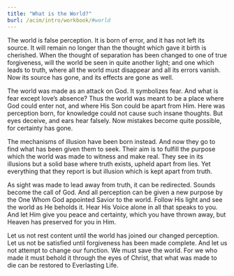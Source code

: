 ```yaml
---
title: "What is the World?"
burl: /acim/intro/workbook/#world
---
```


The world is false perception. It is born of error, and it has not left
its source. It will remain no longer than the thought which gave it
birth is cherished. When the thought of separation has been changed to
one of true forgiveness, will the world be seen in quite another light;
and one which leads to truth, where all the world must disappear and all
its errors vanish. Now its source has gone, and its effects are gone as
well.

The world was made as an attack on God. It symbolizes fear. And what is
fear except love’s absence? Thus the world was meant to be a place where
God could enter not, and where His Son could be apart from Him. Here was
perception born, for knowledge could not cause such insane thoughts. But
eyes deceive, and ears hear falsely. Now mistakes become quite possible,
for certainty has gone.

The mechanisms of illusion have been born instead. And now they go to
find what has been given them to seek. Their aim is to fulfill the
purpose which the world was made to witness and make real. They see in
its illusions but a solid base where truth exists, upheld apart from
lies. Yet everything that they report is but illusion which is kept apart
from truth.

As sight was made to lead away from truth, it can be redirected. Sounds
become the call of God. And all perception can be given a new purpose by
the One Whom God appointed Savior to the world. Follow His light and see
the world as He beholds it. Hear His Voice alone in all that speaks to
you. And let Him give you peace and certainty, which you have thrown
away, but Heaven has preserved for you in Him.

Let us not rest content until the world has joined our changed
perception. Let us not be satisfied until forgiveness has been made
complete. And let us not attempt to change our function. We must save the
world. For we who made it must behold it through the eyes of Christ,
that what was made to die can be restored to Everlasting Life.

